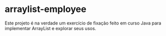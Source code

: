 # arraylist-employee
Este projeto é na verdade um exercício de fixação feito em curso Java para implementar ArrayList e explorar seus usos.
